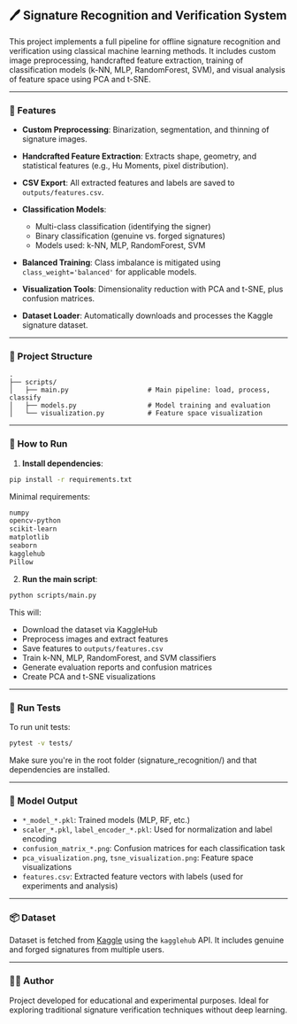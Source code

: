 ## 🖊 Signature Recognition and Verification System

This project implements a full pipeline for offline signature recognition and verification using classical machine learning methods. It includes custom image preprocessing, handcrafted feature extraction, training of classification models (k-NN, MLP, RandomForest, SVM), and visual analysis of feature space using PCA and t-SNE.

---

### 🔧 Features

* **Custom Preprocessing**: Binarization, segmentation, and thinning of signature images.
* **Handcrafted Feature Extraction**: Extracts shape, geometry, and statistical features (e.g., Hu Moments, pixel distribution).
* **CSV Export**: All extracted features and labels are saved to `outputs/features.csv`.
* **Classification Models**:

  * Multi-class classification (identifying the signer)
  * Binary classification (genuine vs. forged signatures)
  * Models used: k-NN, MLP, RandomForest, SVM
* **Balanced Training**: Class imbalance is mitigated using `class_weight='balanced'` for applicable models.
* **Visualization Tools**: Dimensionality reduction with PCA and t-SNE, plus confusion matrices.
* **Dataset Loader**: Automatically downloads and processes the Kaggle signature dataset.

---

### 📁 Project Structure

```
.
├── scripts/
│   ├── main.py                    # Main pipeline: load, process, classify
│   ├── models.py                  # Model training and evaluation
│   └── visualization.py           # Feature space visualization
```

---

### 🚀 How to Run

1. **Install dependencies**:

```bash
pip install -r requirements.txt
```

Minimal requirements:

```txt
numpy
opencv-python
scikit-learn
matplotlib
seaborn
kagglehub
Pillow
```

2. **Run the main script**:

```bash
python scripts/main.py
```

This will:

* Download the dataset via KaggleHub
* Preprocess images and extract features
* Save features to `outputs/features.csv`
* Train k-NN, MLP, RandomForest, and SVM classifiers
* Generate evaluation reports and confusion matrices
* Create PCA and t-SNE visualizations

---

### 🧪 Run Tests

To run unit tests:

```bash
pytest -v tests/
```
Make sure you're in the root folder (signature_recognition/) and that dependencies are installed.

---

### 🧪 Model Output

* `*_model_*.pkl`: Trained models (MLP, RF, etc.)
* `scaler_*.pkl`, `label_encoder_*.pkl`: Used for normalization and label encoding
* `confusion_matrix_*.png`: Confusion matrices for each classification task
* `pca_visualization.png`, `tsne_visualization.png`: Feature space visualizations
* `features.csv`: Extracted feature vectors with labels (used for experiments and analysis)

---

### 📦 Dataset

Dataset is fetched from [Kaggle](https://www.kaggle.com/datasets/robinreni/signature-verification-dataset) using the `kagglehub` API. It includes genuine and forged signatures from multiple users.

---

### 🧑‍💻 Author

Project developed for educational and experimental purposes. Ideal for exploring traditional signature verification techniques without deep learning.